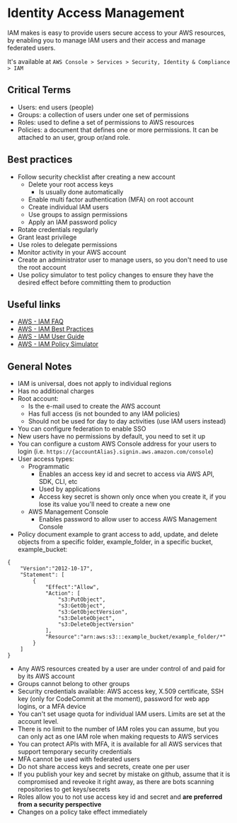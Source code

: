 # Identity Access Management
IAM makes is easy to provide users secure access to your AWS resources, by enabling you to manage IAM users and their access and manage federated users.

It's available at `AWS Console > Services > Security, Identity & Compliance > IAM`

## Critical Terms
- Users: end users (people)
- Groups: a collection of users under one set of permissions
- Roles: used to define a set of permissions to AWS resources
- Policies: a document that defines one or more permissions. It can be attached to an user, group or/and role.

## Best practices
- Follow security checklist after creating a new account
    - Delete your root access keys
        - Is usually done automatically
    - Enable multi factor authentication (MFA) on root account
    - Create individual IAM users
    - Use groups to assign permissions
    - Apply an IAM password policy
- Rotate credentials regularly
- Grant least privilege
- Use roles to delegate permissions
- Monitor activity in your AWS account
- Create an administrator user to manage users, so you don't need to use the root account
- Use policy simulator to test policy changes to ensure they have the desired effect before committing them to production

## Useful links
- [AWS - IAM FAQ](https://aws.amazon.com/iam/faqs/)
- [AWS - IAM Best Practices](https://docs.aws.amazon.com/IAM/latest/UserGuide/best-practices.html)
- [AWS - IAM User Guide](https://docs.aws.amazon.com/IAM/latest/UserGuide/introduction.html)
- [AWS - IAM Policy Simulator](https://policysim.aws.amazon.com)

## General Notes
- IAM is universal, does not apply to individual regions
- Has no additional charges
- Root account:
    - Is the e-mail used to create the AWS account
    - Has full access (is not bounded to any IAM policies)
    - Should not be used for day to day activities (use IAM users instead)
- You can configure federation to enable SSO
- New users have no permissions by default, you need to set it up
- You can configure a custom AWS Console address for your users to login (i.e. `https://{accountAlias}.signin.aws.amazon.com/console`)
- User access types:
    - Programmatic
        - Enables an access key id and secret to access via AWS API, SDK, CLI, etc
        - Used by applications
        - Access key secret is shown only once when you create it, if you lose its value you'll need to create a new one
    - AWS Management Console
        - Enables password to allow user to access AWS Management Console
- Policy document example to grant access to add, update, and delete objects from a specific folder, example_folder, in a specific bucket, example_bucket:
```
{
    "Version":"2012-10-17",
    "Statement": [
        {
            "Effect":"Allow",
            "Action": [
                "s3:PutObject",
                "s3:GetObject",
                "s3:GetObjectVersion",
                "s3:DeleteObject",
                "s3:DeleteObjectVersion"
            ], 
            "Resource":"arn:aws:s3:::example_bucket/example_folder/*"
        }
    ]
}
```
- Any AWS resources created by a user are under control of and paid for by its AWS account
- Groups cannot belong to other groups
- Security credentials available: AWS access key, X.509 certificate, SSH key (only for CodeCommit at the moment), password for web app logins, or a MFA device
- You can't set usage quota for individual IAM users. Limits are set at the account level.
- There is no limit to the number of IAM roles you can assume, but you can only act as one IAM role when making requests to AWS services
- You can protect APIs with MFA, it is available for all AWS services that support temporary security credentials
- MFA cannot be used with federated users
- Do not share access keys and secrets, create one per user
- If you publish your key and secret by mistake on github, assume that it is compromised and reveoke it right away, as there are bots scanning repositories to get keys/secrets
- Roles allow you to not use access key id and secret and **are preferred from a security perspective**
- Changes on a policy take effect immediately